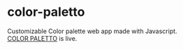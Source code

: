 # color-paletto
Customizable Color palette web app made with Javascript.\
[COLOR PALETTO](https://color-paletto.netlify.app) is live.
